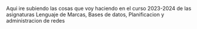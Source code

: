 Aqui ire subiendo las cosas que voy haciendo en el curso 2023-2024 de las asignaturas
Lenguaje de Marcas,
Bases de datos,
Planificacion y administracion de redes
